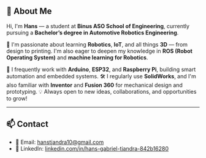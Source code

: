## 👋 About Me

Hi, I'm **Hans** — a student at **Binus ASO School of Engineering**, currently pursuing a **Bachelor’s degree in Automotive Robotics Engineering**.

🚀 I'm passionate about learning **Robotics**, **IoT**, and all things **3D** — from design to printing. I'm also eager to deepen my knowledge in **ROS (Robot Operating System)** and **machine learning for Robotics**.

🔧 I frequently work with **Arduino**, **ESP32**, and **Raspberry Pi**, building smart automation and embedded systems.
🛠️ I regularly use **SolidWorks**, and I'm also familiar with **Inventor** and **Fusion 360** for mechanical design and prototyping.
💡 Always open to new ideas, collaborations, and opportunities to grow!

---

## 📫 Contact

* 📧 Email: [hanstjandra10@gmail.com](mailto:hanstjandra10@gmail.com)
* 🔗 LinkedIn: [linkedin.com/in/hans-gabriel-tjandra-842b16280](https://www.linkedin.com/in/hans-gabriel-tjandra-842b16280/)
